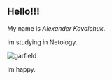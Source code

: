 ## Hello!!!

My name is _Alexander Kovalchuk_.

Im studying in Netology.

![garfield](https://user-images.githubusercontent.com/104032060/227144865-ed230ce9-8719-46d3-bbd4-a0204daee2d0.JPG)

Im happy.
